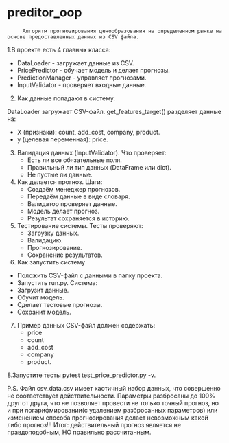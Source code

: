 ﻿# preditor_oop

         Aлгоритм прогнозирования ценообразования на определенном рынке на основе предоставленных данных из CSV файла.
     
1.В проекте есть 4 главных класса:

  - DataLoader - загружает данные из CSV.
  - PricePredictor - обучает модель и делает прогнозы.
  - PredictionManager - управляет прогнозами.
  - InputValidator - проверяет входные данные.
    

2. Как данные попадают в систему.

 DataLoader загружает CSV-файл.
 get_features_target() разделяет данные на:
  - X (признаки): count, add_cost, company, product.
  - y (целевая переменная): price.

3. Валидация данных (InputValidator).
Что проверяет:
   - Есть ли все обязательные поля.
   - Правильный ли тип данных (DataFrame или dict).
   - Не пустые ли данные.
4. Как делается прогноз.
  Шаги:
     - Создаём менеджер прогнозов.
     - Передаём данные в виде словаря.
     - Валидатор проверяет данные.
     - Модель делает прогноз.
     - Результат сохраняется в историю.
5. Тестирование системы.
  Тесты проверяют:
     - Загрузку данных.
     - Валидацию.
     - Прогнозирование.
     - Сохранение результатов.
6. Как запустить систему
  - Положить CSV-файл с данными в папку проекта.
  - Запустить run.py.
  Система:
  - Загрузит данные.
  - Обучит модель.
  - Сделает тестовые прогнозы.
  - Сохранит модель.
7. Пример данных
  CSV-файл должен содержать:
   - price
   - count
   - add_cost
   - company
   - product. 

8.Запустите тесты pytest test_price_predictor.py -v.

P.S. Файл csv_data.csv имеет хаотичный набор данных, что совершенно не соответствует действительности. 
Параметры разбросаны до 100% друг от друга, что не позволяет провести не только точный прогноз,
но и при логарифмировании(с удалением разбросанных параметров) или изменением способа прогнозирования
делает невозможным какой либо прогноз!!! Итог: действительный прогноз является не правдоподобным,
НО правильно рассчитанным.
